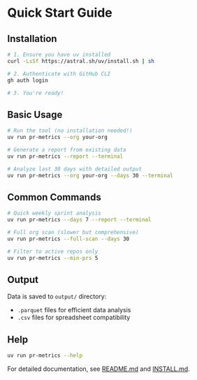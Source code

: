 # Quick Start Guide

## Installation

```bash
# 1. Ensure you have uv installed
curl -LsSf https://astral.sh/uv/install.sh | sh

# 2. Authenticate with GitHub CLI
gh auth login

# 3. You're ready!
```

## Basic Usage

```bash
# Run the tool (no installation needed!)
uv run pr-metrics --org your-org

# Generate a report from existing data
uv run pr-metrics --report --terminal

# Analyze last 30 days with detailed output
uv run pr-metrics --org your-org --days 30 --terminal
```

## Common Commands

```bash
# Quick weekly sprint analysis
uv run pr-metrics --days 7 --report --terminal

# Full org scan (slower but comprehensive)
uv run pr-metrics --full-scan --days 30

# Filter to active repos only
uv run pr-metrics --min-prs 5
```

## Output

Data is saved to `output/` directory:
- `.parquet` files for efficient data analysis
- `.csv` files for spreadsheet compatibility

## Help

```bash
uv run pr-metrics --help
```

For detailed documentation, see [README.md](README.md) and [INSTALL.md](INSTALL.md).
